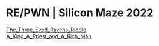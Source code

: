 # RE/PWN | Silicon Maze 2022 <br>

[The_Three_Eyed_Ravens_Riddle](./The_Three_Eyed_Ravens_Riddle/) <br>
[A_King_A_Priest_and_A_Rich_Man](./A_King_A_Priest_and_A_Rich_Man/) 
